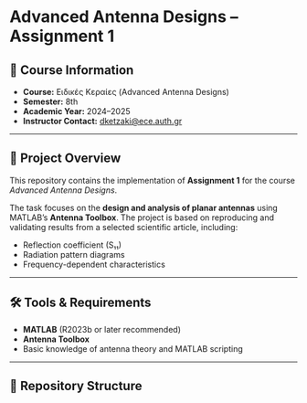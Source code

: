# Advanced Antenna Designs – Assignment 1  

## 📖 Course Information  
- **Course:** Ειδικές Κεραίες (Advanced Antenna Designs)  
- **Semester:** 8th  
- **Academic Year:** 2024–2025  
- **Instructor Contact:** dketzaki@ece.auth.gr  

---

## 📌 Project Overview  
This repository contains the implementation of **Assignment 1** for the course *Advanced Antenna Designs*.  

The task focuses on the **design and analysis of planar antennas** using MATLAB’s **Antenna Toolbox**. The project is based on reproducing and validating results from a selected scientific article, including:  

- Reflection coefficient (S₁₁)  
- Radiation pattern diagrams  
- Frequency-dependent characteristics  

---

## 🛠️ Tools & Requirements  
- **MATLAB** (R2023b or later recommended)  
- **Antenna Toolbox**  
- Basic knowledge of antenna theory and MATLAB scripting  

---

## 📂 Repository Structure  
